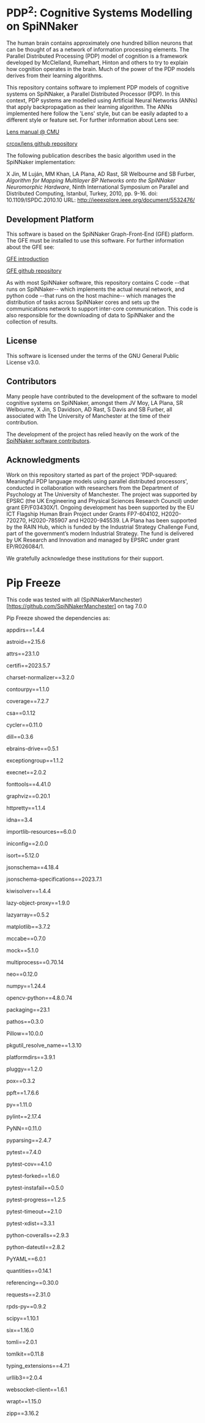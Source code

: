 
PDP<sup>2</sup>: Cognitive Systems Modelling on SpiNNaker
=========================================================

The human brain contains approximately one hundred billion neurons that can be thought of as a network of information processing elements. The Parallel Distributed Processing (PDP) model of cognition is a framework developed by McClelland, Rumelhart, Hinton and others to try to explain how cognition operates in the brain. Much of the power of the PDP models derives from their learning algorithms.

This repository contains software to implement PDP models of cognitive systems on SpiNNaker, a Parallel Distributed Processor (PDP). In this context, PDP systems are modelled using Artificial Neural Networks (ANNs) that apply backpropagation as their learning algorithm. The ANNs implemented here follow the 'Lens' style, but can be easily adapted to a different style or feature set. For further information about Lens see:

[Lens manual @ CMU](https://ni.cmu.edu/~plaut/Lens/Manual)

[crcox/lens github repository](https://github.com/crcox/lens)

The following publication describes the basic algorithm used in the SpiNNaker implementation:

X Jin, M Luján, MM Khan, LA Plana, AD Rast, SR Welbourne and SB Furber, *Algorithm for Mapping Multilayer BP Networks onto the SpiNNaker
Neuromorphic Hardware*, Ninth International Symposium on Parallel and Distributed Computing, Istanbul, Turkey, 2010, pp. 9-16. doi: 10.1109/ISPDC.2010.10 URL: http://ieeexplore.ieee.org/document/5532476/

Development Platform
--------------------

This software is based on the SpiNNaker Graph-Front-End (GFE) platform. The GFE must be installed to use this software. For further information
about the GFE see:

[GFE introduction](http://spinnakermanchester.github.io/graph_front_end/6.0.0/index.html)

[GFE github repository](https://github.com/SpiNNakerManchester/SpiNNakerGraphFrontEnd)

As with most SpiNNaker software, this repository contains C code --that runs on SpiNNaker-- which implements the actual neural network, and python code --that runs on the host machine-- which manages the distribution of tasks across SpiNNaker cores and sets up the communications network to support inter-core communication. This code is also responsible for the downloading of data to SpiNNaker and the collection of results.

License
-------

This software is licensed under the terms of the GNU General Public License v3.0. 

Contributors
------------

Many people have contributed to the development of the software to model cognitive systems on SpiNNaker, amongst them JV Moy, LA Plana, SR Welbourne, X Jin, S Davidson, AD Rast, S Davis and SB Furber, all associated with The University of Manchester at the time of their contribution.

The development of the project has relied heavily on the work of the [SpiNNaker software contributors](http://spinnakermanchester.github.io/common_pages/6.0.0/LicenseAgreement.html#contributors).

Acknowledgments
---------------

Work on this repository started as part of the project 'PDP-squared: Meaningful PDP language models using parallel distributed processors', conducted in collaboration with researchers from the Department of Psychology at The University of Manchester. The project was supported by EPSRC (the UK Engineering and Physical Sciences Research Council) under grant EP/F03430X/1. Ongoing development has been supported by the EU ICT Flagship Human Brain Project under Grants FP7-604102, H2020-720270, H2020-785907 and H2020-945539. LA Plana has been supported by the RAIN Hub, which is funded by the Industrial Strategy Challenge Fund, part of the government’s modern Industrial Strategy. The fund is delivered by UK Research and Innovation and managed by EPSRC under grant EP/R026084/1.

We gratefully acknowledge these institutions for their support.


Pip Freeze
==========
This code was tested with all (SpiNNakerManchester)[https://github.com/SpiNNakerManchester] on tag 7.0.0

Pip Freeze showed the dependencies as:

appdirs==1.4.4

astroid==2.15.6

attrs==23.1.0

certifi==2023.5.7

charset-normalizer==3.2.0

contourpy==1.1.0

coverage==7.2.7

csa==0.1.12

cycler==0.11.0

dill==0.3.6

ebrains-drive==0.5.1

exceptiongroup==1.1.2

execnet==2.0.2

fonttools==4.41.0

graphviz==0.20.1

httpretty==1.1.4

idna==3.4

importlib-resources==6.0.0

iniconfig==2.0.0

isort==5.12.0

jsonschema==4.18.4

jsonschema-specifications==2023.7.1

kiwisolver==1.4.4

lazy-object-proxy==1.9.0

lazyarray==0.5.2

matplotlib==3.7.2

mccabe==0.7.0

mock==5.1.0

multiprocess==0.70.14

neo==0.12.0

numpy==1.24.4

opencv-python==4.8.0.74

packaging==23.1

pathos==0.3.0

Pillow==10.0.0

pkgutil_resolve_name==1.3.10

platformdirs==3.9.1

pluggy==1.2.0

pox==0.3.2

ppft==1.7.6.6

py==1.11.0

pylint==2.17.4

PyNN==0.11.0

pyparsing==2.4.7

pytest==7.4.0

pytest-cov==4.1.0

pytest-forked==1.6.0

pytest-instafail==0.5.0

pytest-progress==1.2.5

pytest-timeout==2.1.0

pytest-xdist==3.3.1

python-coveralls==2.9.3

python-dateutil==2.8.2

PyYAML==6.0.1

quantities==0.14.1

referencing==0.30.0

requests==2.31.0

rpds-py==0.9.2

scipy==1.10.1

six==1.16.0

tomli==2.0.1

tomlkit==0.11.8

typing_extensions==4.7.1

urllib3==2.0.4

websocket-client==1.6.1

wrapt==1.15.0

zipp==3.16.2

